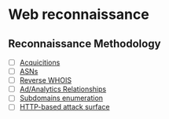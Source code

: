 # Web reconnaissance

## Reconnaissance Methodology

* [ ] [Acquicitions](acquisitions.md)
* [ ] [ASNs](asns.md)
* [ ] [Reverse WHOIS](../../pentesting-services/43-whois.md#reverse-whois-lookup)
* [ ] [Ad/Analytics Relationships](ad-analytics-relationships.md)
* [ ] [Subdomains enumeration](subdomains-enumeration/)
* [ ] [HTTP-based attack surface](http-based-attack-surface.md)
